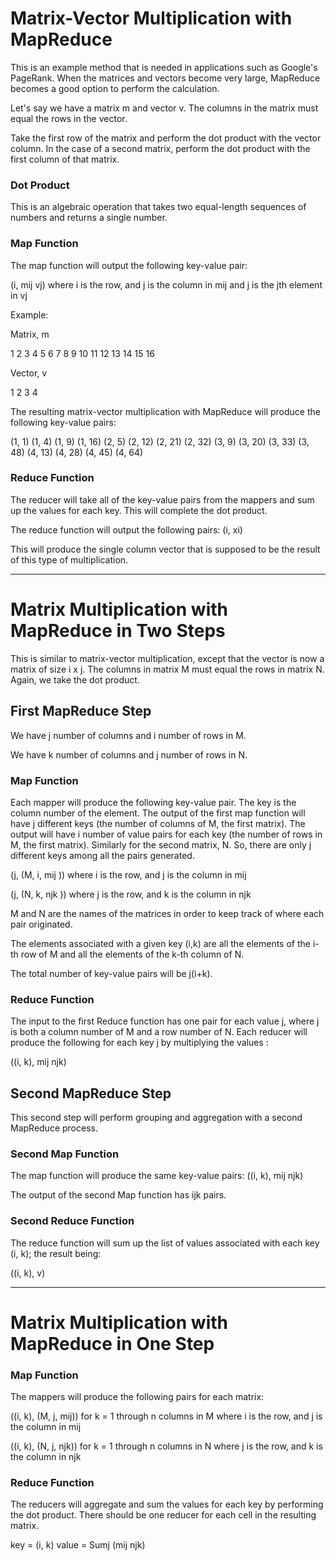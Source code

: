 # Matrix-Vector Multiplication with MapReduce

This is an example method that is needed in applications such as Google's PageRank. When the matrices and vectors become very large, MapReduce becomes a good option to perform the calculation.

Let's say we have a matrix m and vector v. The columns in the matrix must equal the rows in the vector.

Take the first row of the matrix and perform the dot product with the vector column. In the case of a second matrix, perform the dot product with the first column of that matrix.

### Dot Product
This is an algebraic operation that takes two equal-length sequences of numbers and returns a single number.

### Map Function
The map function will output the following key-value pair:

(i, mij vj)
where i is the row, and j is the column in mij and j is the jth element in vj

Example:

Matrix, m

1	    2	    3	    4
5	    6     7	    8
9	    10	 11	 12
13	14	  15	16

Vector, v

1
2
3
4

The resulting matrix-vector multiplication with MapReduce will produce the following key-value pairs:

(1, 1) (1, 4) (1, 9) (1, 16)
(2, 5) (2, 12) (2, 21) (2, 32)
(3, 9) (3, 20) (3, 33) (3, 48)
(4, 13) (4, 28) (4, 45) (4, 64)

### Reduce Function
The reducer will take all of the key-value pairs from the mappers and sum up the values for each key. This will complete the dot product.

The reduce function will output the following pairs: (i, xi)

This will produce the single column vector that is supposed to be the result of this type of multiplication.

_________________________________________

# Matrix Multiplication with MapReduce in Two Steps
This is similar to matrix-vector multiplication, except that the vector is now a matrix of size i x j. The columns in  matrix M must equal the rows in matrix N. Again, we take the dot product.

## First MapReduce Step

We have j number of columns and i number of rows in M.

We have k number of columns and j number of rows in N.

### Map Function
Each mapper will produce the following key-value pair. The key is the column number of the element. The output of the first map function will have j different keys (the number of columns of M, the first matrix). The output will have i number of value pairs for each key (the number of rows in M, the first matrix). Similarly for the second matrix, N. So, there are only j different keys among all the pairs generated.

(j, (M, i, mij ))
where i is the row, and j is the column in mij

(j, (N, k, njk ))
where j is the row, and k is the column in njk

M and N are the names of the matrices in order to keep track of where each pair originated.

The elements associated with a given key (i,k) are all the elements of the i-th row of M and all the elements of the k-th column of N.

The total number of key-value pairs will be j(i+k).

### Reduce Function
The input to the first Reduce function has one pair for each value j, where j is both a column number of M and a row number of N. Each reducer will produce the following for each key j by multiplying the values  :

((i, k), mij njk)

## Second MapReduce Step
This second step will perform grouping and aggregation with a second MapReduce process.

### Second Map Function
The map function will produce the same key-value pairs: ((i, k), mij njk)

The output of the second Map function has ijk pairs.

### Second Reduce Function
The reduce function will sum up the list of values associated with each key (i, k); the result being:

((i, k), v)

_________________________________________

# Matrix Multiplication with MapReduce in One Step

### Map Function
The mappers will produce the following pairs for each matrix:

((i, k), (M, j, mij)) for k = 1 through n columns in M
where i is the row, and j is the column in mij

((i, k), (N, j, njk)) for k = 1 through n columns in N
where j is the row, and k is the column in njk

### Reduce Function
The reducers will aggregate and sum the values for each key by performing the dot product. There should be one reducer for each cell in the resulting matrix.

key = (i, k)
value = Sumj (mij njk)
